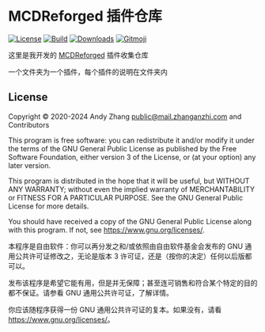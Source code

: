 # MCDReforged 插件仓库

[![License](https://shields.io/github/license/AnzhiZhang/MCDReforgedPlugins?label=License)](https://github.com/AnzhiZhang/MCDReforgedPlugins/blob/master/LICENSE)
[![Build](https://img.shields.io/github/actions/workflow/status/AnzhiZhang/MCDReforgedPlugins/release.yml?label=Build&branch=master)](https://github.com/AnzhiZhang/MCDReforgedPlugins/actions/workflows/release.yml)
[![Downloads](https://shields.io/github/downloads/AnzhiZhang/MCDReforgedPlugins/total?label=Downloads)](https://github.com/AnzhiZhang/MCDReforgedPlugins/releases)
[![Gitmoji](https://img.shields.io/badge/gitmoji-%20😜%20😍-FFDD67.svg)](https://gitmoji.dev/)

这里是我开发的 [MCDReforged](https://github.com/Fallen-Breath/MCDReforged) 插件收集仓库

一个文件夹为一个插件，每个插件的说明在文件夹内

## License

Copyright © 2020-2024 Andy Zhang <public@mail.zhanganzhi.com> and Contributors

This program is free software: you can redistribute it and/or modify it under the terms of the GNU General Public License as published by the Free Software Foundation, either version 3 of the License, or (at your option) any later version.

This program is distributed in the hope that it will be useful, but WITHOUT ANY WARRANTY; without even the implied warranty of MERCHANTABILITY or FITNESS FOR A PARTICULAR PURPOSE. See the GNU General Public License for more details.

You should have received a copy of the GNU General Public License along with this program. If not, see <https://www.gnu.org/licenses/>.

本程序是自由软件：你可以再分发之和/或依照由自由软件基金会发布的 GNU 通用公共许可证修改之，无论是版本 3 许可证，还是（按你的决定）任何以后版都可以。

发布该程序是希望它能有用，但是并无保障；甚至连可销售和符合某个特定的目的都不保证。请参看 GNU 通用公共许可证，了解详情。

你应该随程序获得一份 GNU 通用公共许可证的复本。如果没有，请看 <https://www.gnu.org/licenses/>。

